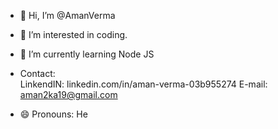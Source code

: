 - 👋 Hi, I’m @AmanVerma
- 👀 I’m interested in coding.
- 🌱 I’m currently learning Node JS
- Contact:  
      LinkendIN: linkedin.com/in/aman-verma-03b955274 
      E-mail: aman2ka19@gmail.com
        
- 😄 Pronouns: He

<!---
Aman10Verma/Aman10Verma is a ✨ special ✨ repository because its `README.md` (this file) appears on your GitHub profile.
You can click the Preview link to take a look at your changes.
--->
